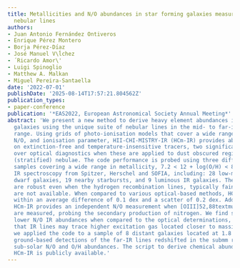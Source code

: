 ```yaml
---
title: Metallicities and N/O abundances in star forming galaxies measured with infrared
  nebular lines
authors:
- Juan Antonio Fernández Ontiveros
- Enrique Pérez Montero
- Borja Pérez-Dı́az
- José Manuel V\ĺchez
- ́ Ricardo Amor\'
- Luigi Spinoglio
- Matthew A. Malkan
- Miguel Pereira-Santaella
date: '2022-07-01'
publishDate: '2025-08-14T17:57:21.804562Z'
publication_types:
- paper-conference
publication: '*EAS2022, European Astronomical Society Annual Meeting*'
abstract: 'We present a new method to derive heavy element abundances in star forming
  galaxies using the unique suite of nebular lines in the mid- to far-infrared (IR)
  range. Using grids of photo-ionisation models that cover a wide range in O/H and
  N/O, and ionisation parameter, HII-CHI-MISTRY-IR (HCm-IR) provides abundances based
  on extinction-free and temperature-insensitive tracers, two significant advantages
  over optical diagnostics when these are applied to dust obscured regions or unresolved
  (stratified) nebulae. The code performance is probed using three different galaxy
  samples covering a wide range in metallicity, 7.2 < 12 + log(O/H) < 8.9, with available
  IR spectroscopy from Spitzer, Herschel and SOFIA, including: 28 low-metallicity
  dwarf galaxies, 19 nearby starbursts, and 9 luminous IR galaxies. The IR-based abundances
  are robust even when the hydrogen recombination lines, typically faint in this range,
  are not available. When compared to various optical-based methods, HCm- IR is consistent
  within an average difference of 0.1 dex and a scatter of 0.2 dex. Additionally,
  HCm-IR provides an independent N/O measurement when [OIII]52,88textmum and [NIII]57textmum
  are measured, probing the secondary production of nitrogen. We find systematically
  lower N/O IR abundances when compared to the optical determinations, suggesting
  that IR lines may trace higher excitation gas located closer to massive stars. Finally,
  we applied the code to a sample of 8 distant galaxies located at 1.8 < z < 7.5 with
  ground-based detections of the far-IR lines redshifted in the submm range, revealing
  sub-solar N/O and O/H abundances. The script to derive chemical abundances with
  HCm-IR is publicly available.'
---
```

